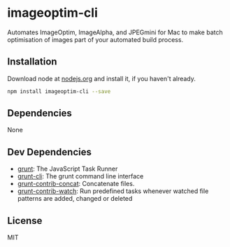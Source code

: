 # imageoptim-cli 

Automates ImageOptim, ImageAlpha, and JPEGmini for Mac to make batch optimisation of images part of your automated build process.

## Installation

Download node at [nodejs.org](http://nodejs.org) and install it, if you haven't already.

```sh
npm install imageoptim-cli --save
```



## Dependencies

None

## Dev Dependencies

- [grunt](https://github.com/gruntjs/grunt): The JavaScript Task Runner
- [grunt-cli](https://github.com/gruntjs/grunt-cli): The grunt command line interface
- [grunt-contrib-concat](https://github.com/gruntjs/grunt-contrib-concat): Concatenate files.
- [grunt-contrib-watch](https://github.com/gruntjs/grunt-contrib-watch): Run predefined tasks whenever watched file patterns are added, changed or deleted


## License

MIT

